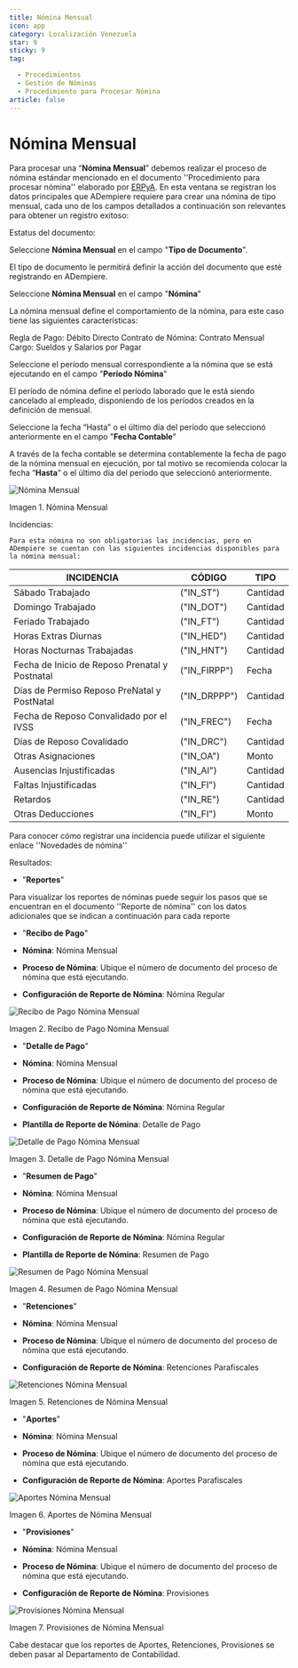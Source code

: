 ```yaml
---
title: Nómina Mensual
icon: app
category: Localización Venezuela
star: 9
sticky: 9
tag:

  - Procedimientos
  - Gestión de Nóminas
  - Procedimiento para Procesar Nómina
article: false
---
```


 **Nómina Mensual**
===================

Para procesar una “**Nómina Mensual**” debemos realizar el proceso de nómina estándar mencionado en el documento ''Procedimiento para procesar nómina'' elaborado por [ERPyA](http://erpya.com). En esta ventana se registran los datos principales que ADempiere requiere para crear una nómina de tipo mensual, cada uno de los campos detallados a continuación son relevantes para obtener un registro exitoso:

Estatus del documento:

Seleccione **Nómina Mensual** en el campo "**Tipo de Documento**".

El tipo de documento le permitirá definir la acción del documento que esté registrando en ADempiere.

Seleccione **Nómina Mensual** en el campo "**Nómina**"

La nómina mensual define el comportamiento de la nómina, para este caso tiene las siguientes características:

Regla de Pago: Débito Directo
Contrato de Nómina: Contrato Mensual
Cargo: Sueldos y Salarios por Pagar

Seleccione el período mensual correspondiente a la nómina que se está ejecutando en el campo "**Período Nómina**"

El período de nómina define el período laborado que le está siendo cancelado al empleado, disponiendo de los períodos creados en la definición de  mensual.

Seleccione la fecha “Hasta” o el último día del período que seleccionó anteriormente en el campo "**Fecha Contable**"

A través de la fecha contable se determina contablemente la fecha de pago de la nómina mensual en ejecución, por tal motivo se recomienda colocar la fecha “**Hasta**” o el último día del período que seleccionó anteriormente.

![Nómina Mensual](/assets/img/docs/lve/procedures/payroll/procedures-to-process-payroll/resources/mensual.png)

Imagen 1. Nómina Mensual

Incidencias:

    Para esta nómina no son obligatorias las incidencias, pero en ADempiere se cuentan con las siguientes incidencias disponibles para la nómina mensual:

|           **INCIDENCIA**                              |     **CÓDIGO**       |    **TIPO**    |
|-------------------------------------------------------|----------------------|----------------|
| Sábado Trabajado                                      |     ("IN_ST")        |    Cantidad    |
| Domingo Trabajado                                     |     ("IN_DOT")       |    Cantidad    |
| Feriado Trabajado                                     |     ("IN_FT")        |    Cantidad    |
| Horas Extras Diurnas                                  |     ("IN_HED")       |    Cantidad    |
| Horas Nocturnas Trabajadas                            |     ("IN_HNT")       |    Cantidad    |
| Fecha de Inicio de Reposo Prenatal y Postnatal        |    ("IN_FIRPP")      |     Fecha      |
| Días de Permiso Reposo PreNatal y PostNatal           |    ("IN_DRPPP")      |    Cantidad    |
| Fecha de Reposo Convalidado por el IVSS               |     ("IN_FREC")      |     Fecha      |
| Días de Reposo Covalidado                             |     ("IN_DRC")       |    Cantidad    |
| Otras Asignaciones                                    |      ("IN_OA")       |     Monto      |
| Ausencias Injustificadas                              |      ("IN_AI")       |    Cantidad    |
| Faltas Injustificadas                                 |      ("IN_FI")       |    Cantidad    |
| Retardos                                              |      ("IN_RE")       |    Cantidad    |
| Otras Deducciones                                     |      ("IN_FI")       |     Monto      |

Para conocer cómo registrar una incidencia puede utilizar el siguiente enlace ''Novedades de nómina''

Resultados:

- "**Reportes**"

Para visualizar los reportes de nóminas  puede seguir los pasos que se encuentran en el documento ''Reporte de nómina'' con los datos adicionales que se indican a continuación para cada reporte

- "**Recibo de Pago**"

- **Nómina**: Nómina Mensual

- **Proceso de Nómina**: Ubique el número de documento del proceso de nómina que está ejecutando.

- **Configuración de Reporte de Nómina**: Nómina Regular

![Recibo de Pago Nómina Mensual](/assets/img/docs/lve/procedures/payroll/procedures-to-process-payroll/resources/recibomensual.png)

Imagen 2. Recibo de Pago Nómina Mensual

- "**Detalle de Pago**"

- **Nómina**: Nómina Mensual

- **Proceso de Nómina**: Ubique el número de documento del proceso de nómina que está ejecutando.

- **Configuración de Reporte de Nómina**: Nómina Regular

- **Plantilla de Reporte de Nómina**: Detalle de Pago

![Detalle de Pago Nómina Mensual](/assets/img/docs/lve/procedures/payroll/procedures-to-process-payroll/resources/detallemensual.png)

Imagen 3. Detalle de Pago Nómina Mensual

- "**Resumen de Pago**"

- **Nómina**: Nómina Mensual

- **Proceso de Nómina**: Ubique el número de documento del proceso de nómina que está ejecutando.

- **Configuración de Reporte de Nómina**: Nómina Regular

- **Plantilla de Reporte de Nómina**: Resumen de Pago

![Resumen de Pago Nómina Mensual](/assets/img/docs/lve/procedures/payroll/procedures-to-process-payroll/resources/resumenmensual.png)

Imagen 4. Resumen de Pago Nómina Mensual

- "**Retenciones**"

- **Nómina**: Nómina Mensual

- **Proceso de Nómina**: Ubique el número de documento del proceso de nómina que está ejecutando.

- **Configuración de Reporte de Nómina**: Retenciones Parafiscales

![Retenciones Nómina Mensual](/assets/img/docs/lve/procedures/payroll/procedures-to-process-payroll/resources/retencionesmensual.png)

Imagen 5. Retenciones de Nómina Mensual

- "**Aportes**"

- **Nómina**: Nómina Mensual

- **Proceso de Nómina**: Ubique el número de documento del proceso de nómina que está ejecutando.

- **Configuración de Reporte de Nómina**: Aportes Parafiscales

![Aportes Nómina Mensual](/assets/img/docs/lve/procedures/payroll/procedures-to-process-payroll/resources/aportesmensual.png)

Imagen 6. Aportes de Nómina Mensual

- "**Provisiones**"

- **Nómina**: Nómina Mensual

- **Proceso de Nómina**: Ubique el número de documento del proceso de nómina que está ejecutando.

- **Configuración de Reporte de Nómina**: Provisiones

![Provisiones Nómina Mensual](/assets/img/docs/lve/procedures/payroll/procedures-to-process-payroll/resources/provisionesmensual.png)

Imagen 7. Provisiones de Nómina Mensual

Cabe destacar que los reportes de Aportes, Retenciones, Provisiones se deben pasar al Departamento de Contabilidad.
